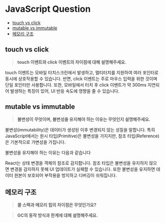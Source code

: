 # JavaScript Question

- [touch vs click](#touch-vs-click)
- [mutable vs immutable](#mutable-vs-immutable)
- [메모리 구조](#메모리-구조)

## touch vs click

> **touch 이벤트와 click 이벤트의 차이점에 대해 설명해주세요.**

touch 이벤트는 모바일 터치스크린에서 발생하고, 멀티터치를 지원하여 여러 포인터로 동시에 상호작용할 수 있습니다. 반면, click 이벤트는 주로 마우스 입력을 위한 것이며 단일 포인터만 사용합니다. 또한, 모바일에서 터치 후 click 이벤트가 약 300ms 지연되어 발생하는 특징이 있어, UI 반응 속도에 영향을 줄 수 있습니다.

## mutable vs immutable

> **불변성이 무엇이며, 불변성을 유지해야 하는 이유는 무엇인지 설명해주세요.**

불변성(immutability)은 데이터가 생성된 이후 변경되지 않는 성질을 말합니다. 특히 JavaScript에서는 원시 타입(Primitive)은 불변성을 가지지만, 참조 타입(Reference)은 기본적으로 가변성을 가집니다.

불변성을 유지해야 하는 이유는 다음과 같습니다

React는 상태 변경을 객체의 참조로 감지합니다. 참조 타입은 불변성을 유지하지 않으면 변경을 감지하지 못해 UI 업데이트가 실패할 수 있습니다. 또한 불변성을 유지하면 데이터 원본이 보호되어 부작용을 방지하고 디버깅이 쉬워집니다.

## 메모리 구조

> **콜 스택과 메모리 힙의 차이점은 무엇인가요?**

> **GC의 동작 방식과 한계에 대해 설명해주세요.**
